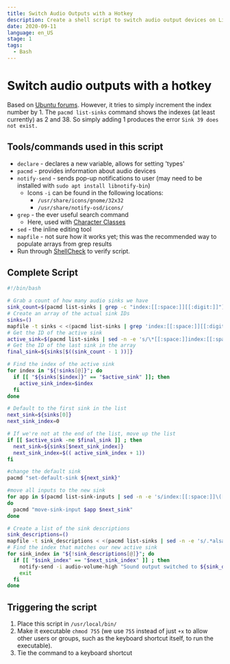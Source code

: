 ```yaml
---
title: Switch Audio Outputs with a Hotkey
description: Create a shell script to switch audio output devices on Linux systems.
date: 2020-09-11
language: en_US
stage: 1
tags:
  - Bash
---
```


# Switch audio outputs with a hotkey
Based on [Ubuntu forums](https://ubuntuforums.org/showthread.php?t=1370383). However, it tries to simply increment the index number by 1. The `pacmd list-sinks` command shows the indexes (at least currently) as 2 and 38. So simply adding 1 produces the error `Sink 39 does not exist.`

## Tools/commands used in this script
* `declare` - declares a new variable, allows for setting 'types'
* `pacmd` - provides information about audio devices
* `notify-send` - sends pop-up notifications to user (may need to be installed with `sudo apt install libnotify-bin`)
	* Icons `-i` can be found in the following locations:
		* `/usr/share/icons/gnome/32x32`
		* `/usr/share/notify-osd/icons/`
* `grep` - the ever useful search command
	* Here, used with [Character Classes](https://www.gnu.org/software/grep/manual/html_node/Character-Classes-and-Bracket-Expressions.html)
* `sed` - the inline editing tool
* `mapfile` - not sure how it works yet; this was the recommended way to populate arrays from grep results
* Run through [ShellCheck](https://www.shellcheck.net/) to verify script.

## Complete Script
```bash
#!/bin/bash

# Grab a count of how many audio sinks we have
sink_count=$(pacmd list-sinks | grep -c "index:[[:space:]][[:digit:]]")
# Create an array of the actual sink IDs
sinks=()
mapfile -t sinks < <(pacmd list-sinks | grep 'index:[[:space:]][[:digit:]]' | sed -n -e 's/.*index:[[:space:]]\([[:digit:]]\)/\1/p')
# Get the ID of the active sink
active_sink=$(pacmd list-sinks | sed -n -e 's/\*[[:space:]]index:[[:space:]]\([[:digit:]]\)/\1/p')
# Get the ID of the last sink in the array
final_sink=${sinks[$((sink_count - 1 ))]}

# Find the index of the active sink
for index in "${!sinks[@]}"; do
  if [[ "${sinks[$index]}" == "$active_sink" ]]; then
    active_sink_index=$index
  fi
done

# Default to the first sink in the list
next_sink=${sinks[0]}
next_sink_index=0

# If we're not at the end of the list, move up the list
if [[ $active_sink -ne $final_sink ]] ; then
  next_sink=${sinks[$next_sink_index]}
  next_sink_index=$(( active_sink_index + 1))
fi

#change the default sink
pacmd "set-default-sink ${next_sink}"

#move all inputs to the new sink
for app in $(pacmd list-sink-inputs | sed -n -e 's/index:[[:space:]]\([[:digit:]]\)/\1/p');
do
  pacmd "move-sink-input $app $next_sink"
done

# Create a list of the sink descriptions
sink_descriptions=()
mapfile -t sink_descriptions < <(pacmd list-sinks | sed -n -e 's/.*alsa.name[[:space:]]=[[:space:]]"\(.*\)"/\1/p')
# Find the index that matches our new active sink
for sink_index in "${!sink_descriptions[@]}"; do
  if [[ "$sink_index" == "$next_sink_index" ]] ; then
    notify-send -i audio-volume-high "Sound output switched to ${sink_descriptions[$sink_index]}"
    exit
  fi
done
```

## Triggering the script
1. Place this script in `/usr/local/bin/`
2. Make it executable `chmod 755` (we use `755` instead of just `+x` to allow other users or groups, such as the keyboard shortcut itself, to run the executable).
3. Tie the command to a keyboard shortcut